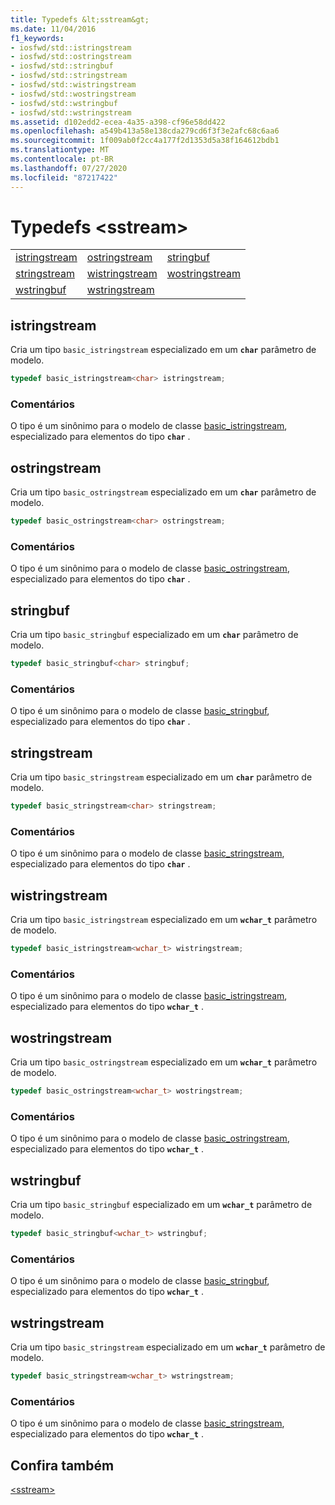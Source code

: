```yaml
---
title: Typedefs &lt;sstream&gt;
ms.date: 11/04/2016
f1_keywords:
- iosfwd/std::istringstream
- iosfwd/std::ostringstream
- iosfwd/std::stringbuf
- iosfwd/std::stringstream
- iosfwd/std::wistringstream
- iosfwd/std::wostringstream
- iosfwd/std::wstringbuf
- iosfwd/std::wstringstream
ms.assetid: d102edd2-ecea-4a35-a398-cf96e58dd422
ms.openlocfilehash: a549b413a58e138cda279cd6f3f3e2afc68c6aa6
ms.sourcegitcommit: 1f009ab0f2cc4a177f2d1353d5a38f164612bdb1
ms.translationtype: MT
ms.contentlocale: pt-BR
ms.lasthandoff: 07/27/2020
ms.locfileid: "87217422"
---
```

# <a name="ltsstreamgt-typedefs"></a>Typedefs &lt;sstream&gt;

||||
|-|-|-|
|[istringstream](#istringstream)|[ostringstream](#ostringstream)|[stringbuf](#stringbuf)|
|[stringstream](#stringstream)|[wistringstream](#wistringstream)|[wostringstream](#wostringstream)|
|[wstringbuf](#wstringbuf)|[wstringstream](#wstringstream)|

## <a name="istringstream"></a><a name="istringstream"></a>istringstream

Cria um tipo `basic_istringstream` especializado em um **`char`** parâmetro de modelo.

```cpp
typedef basic_istringstream<char> istringstream;
```

### <a name="remarks"></a>Comentários

O tipo é um sinônimo para o modelo de classe [basic_istringstream](../standard-library/basic-istringstream-class.md), especializado para elementos do tipo **`char`** .

## <a name="ostringstream"></a><a name="ostringstream"></a>ostringstream

Cria um tipo `basic_ostringstream` especializado em um **`char`** parâmetro de modelo.

```cpp
typedef basic_ostringstream<char> ostringstream;
```

### <a name="remarks"></a>Comentários

O tipo é um sinônimo para o modelo de classe [basic_ostringstream](../standard-library/basic-ostringstream-class.md), especializado para elementos do tipo **`char`** .

## <a name="stringbuf"></a><a name="stringbuf"></a>stringbuf

Cria um tipo `basic_stringbuf` especializado em um **`char`** parâmetro de modelo.

```cpp
typedef basic_stringbuf<char> stringbuf;
```

### <a name="remarks"></a>Comentários

O tipo é um sinônimo para o modelo de classe [basic_stringbuf](../standard-library/basic-stringbuf-class.md), especializado para elementos do tipo **`char`** .

## <a name="stringstream"></a><a name="stringstream"></a>stringstream

Cria um tipo `basic_stringstream` especializado em um **`char`** parâmetro de modelo.

```cpp
typedef basic_stringstream<char> stringstream;
```

### <a name="remarks"></a>Comentários

O tipo é um sinônimo para o modelo de classe [basic_stringstream](../standard-library/basic-stringstream-class.md), especializado para elementos do tipo **`char`** .

## <a name="wistringstream"></a><a name="wistringstream"></a>wistringstream

Cria um tipo `basic_istringstream` especializado em um **`wchar_t`** parâmetro de modelo.

```cpp
typedef basic_istringstream<wchar_t> wistringstream;
```

### <a name="remarks"></a>Comentários

O tipo é um sinônimo para o modelo de classe [basic_istringstream](../standard-library/basic-istringstream-class.md), especializado para elementos do tipo **`wchar_t`** .

## <a name="wostringstream"></a><a name="wostringstream"></a>wostringstream

Cria um tipo `basic_ostringstream` especializado em um **`wchar_t`** parâmetro de modelo.

```cpp
typedef basic_ostringstream<wchar_t> wostringstream;
```

### <a name="remarks"></a>Comentários

O tipo é um sinônimo para o modelo de classe [basic_ostringstream](../standard-library/basic-ostringstream-class.md), especializado para elementos do tipo **`wchar_t`** .

## <a name="wstringbuf"></a><a name="wstringbuf"></a>wstringbuf

Cria um tipo `basic_stringbuf` especializado em um **`wchar_t`** parâmetro de modelo.

```cpp
typedef basic_stringbuf<wchar_t> wstringbuf;
```

### <a name="remarks"></a>Comentários

O tipo é um sinônimo para o modelo de classe [basic_stringbuf](../standard-library/basic-stringbuf-class.md), especializado para elementos do tipo **`wchar_t`** .

## <a name="wstringstream"></a><a name="wstringstream"></a>wstringstream

Cria um tipo `basic_stringstream` especializado em um **`wchar_t`** parâmetro de modelo.

```cpp
typedef basic_stringstream<wchar_t> wstringstream;
```

### <a name="remarks"></a>Comentários

O tipo é um sinônimo para o modelo de classe [basic_stringstream](../standard-library/basic-stringstream-class.md), especializado para elementos do tipo **`wchar_t`** .

## <a name="see-also"></a>Confira também

[\<sstream>](../standard-library/sstream.md)
